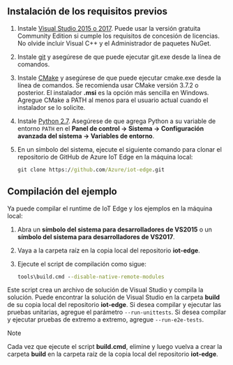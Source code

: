 ## <a name="install-the-prerequisites"></a>Instalación de los requisitos previos

1. Instale [Visual Studio 2015 o 2017](https://www.visualstudio.com). Puede usar la versión gratuita Community Edition si cumple los requisitos de concesión de licencias. No olvide incluir Visual C++ y el Administrador de paquetes NuGet.

1. Instale [git](http://www.git-scm.com) y asegúrese de que puede ejecutar git.exe desde la línea de comandos.

1. Instale [CMake](https://cmake.org/download/) y asegúrese de que puede ejecutar cmake.exe desde la línea de comandos. Se recomienda usar CMake versión 3.7.2 o posterior. El instalador **.msi** es la opción más sencilla en Windows. Agregue CMake a PATH al menos para el usuario actual cuando el instalador se lo solicite.

1. Instale [Python 2.7](https://www.python.org/downloads/release/python-27). Asegúrese de que agrega Python a su variable de entorno `PATH` en el **Panel de control -> Sistema -> Configuración avanzada del sistema -> Variables de entorno**.

1. En un símbolo del sistema, ejecute el siguiente comando para clonar el repositorio de GitHub de Azure IoT Edge en la máquina local:

    ```cmd
    git clone https://github.com/Azure/iot-edge.git
    ```

## <a name="how-to-build-the-sample"></a>Compilación del ejemplo

Ya puede compilar el runtime de IoT Edge y los ejemplos en la máquina local:

1. Abra un **símbolo del sistema para desarrolladores de VS2015** o un **símbolo del sistema para desarrolladores de VS2017**.

1. Vaya a la carpeta raíz en la copia local del repositorio **iot-edge**.

1. Ejecute el script de compilación como sigue:

    ```cmd
    tools\build.cmd --disable-native-remote-modules
    ```

Este script crea un archivo de solución de Visual Studio y compila la solución. Puede encontrar la solución de Visual Studio en la carpeta **build** de su copia local del repositorio **iot-edge**. Si desea compilar y ejecutar las pruebas unitarias, agregue el parámetro `--run-unittests`. Si desea compilar y ejecutar pruebas de extremo a extremo, agregue `--run-e2e-tests`.

> [!NOTE]
> Cada vez que ejecute el script **build.cmd**, elimine y luego vuelva a crear la carpeta **build** en la carpeta raíz de la copia local del repositorio **iot-edge**.